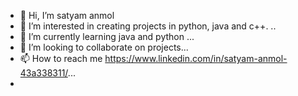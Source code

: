 - 👋 Hi, I’m satyam anmol
- 👀 I’m interested in creating projects in python, java and c++. ..
- 🌱 I’m currently learning java and python ...
- 💞️ I’m looking to collaborate on projects...
- 📫 How to reach me https://www.linkedin.com/in/satyam-anmol-43a338311/...
-                     


<!---
satyamanmol909/satyamanmol909 is a ✨ special ✨ repository because its `README.md` (this file) appears on your GitHub profile.
You can click the Preview link to take a look at your changes.
--->
